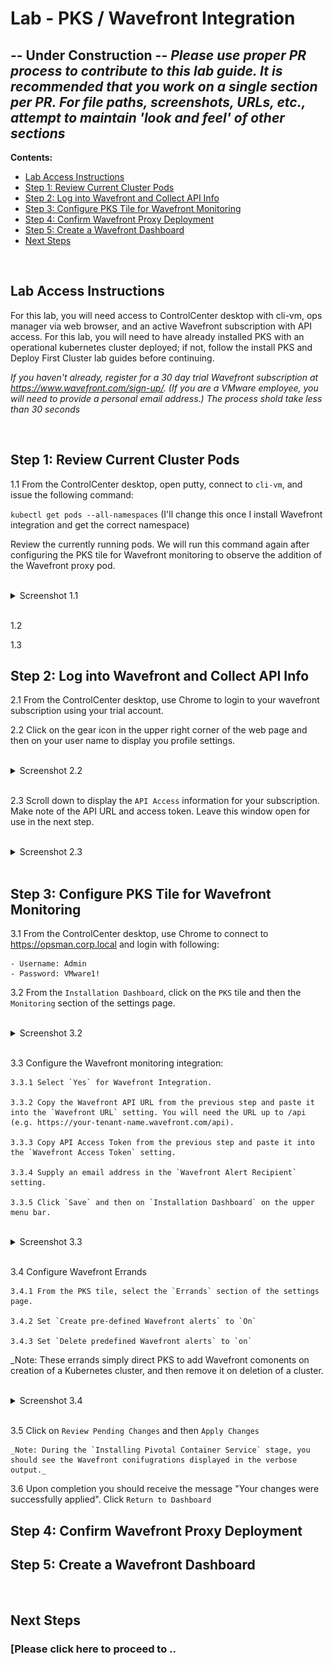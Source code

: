 # Lab - PKS / Wavefront Integration
## -- Under Construction -- _Please use proper PR process to contribute to this lab guide. It is recommended that you work on a single section per PR. For file paths, screenshots, URLs, etc., attempt to maintain 'look and feel' of other sections_

**Contents:**

- [Lab Access Instructions](#lab-access-instructions)
- [Step 1: Review Current Cluster Pods](#step-1-review-current-cluster-pods)
- [Step 2: Log into Wavefront and Collect API Info](#step-2-log-into-wavefront-and-collect-api-info)
- [Step 3: Configure PKS Tile for Wavefront Monitoring](#step-3-configure-pks-tile-for-wavefront-monitoring)
- [Step 4: Confirm Wavefront Proxy Deployment](#step-4-confirm-wavefront-proxy-deployment)
- [Step 5: Create a Wavefront Dashboard](#step-5-create-a-wavefront-dashboard)
- [Next Steps](#next-steps)

<br>

## Lab Access Instructions

For this lab, you will need access to ControlCenter desktop with cli-vm, ops manager via web browser, and an active Wavefront subscription with API access. For this lab, you will need to have already  installed PKS with an operational kubernetes cluster deployed; if not, follow the install PKS and Deploy First Cluster lab guides before continuing.

*If you haven't already, register for a 30 day trial Wavefront subscription at https://www.wavefront.com/sign-up/. (If you are a VMware employee, you will need to provide a personal email address.) The process shold take less than 30 seconds* 

<br>

## Step 1: Review Current Cluster Pods

1.1 From the ControlCenter desktop, open putty, connect to `cli-vm`, and issue the following command: 

`kubectl get pods --all-namespaces` (I'll change this once I install Wavefront integration and get the correct namespace)

Review the currently running pods. We will run this command again after configuring the PKS tile for Wavefront monitoring to observe the addition of the Wavefront proxy pod.

<br>
<details><summary>Screenshot 1.1</summary>
<img src="Images/---.png">
</details>
<br/>

1.2 

1.3 

## Step 2: Log into Wavefront and Collect API Info

2.1 From the ControlCenter desktop, use Chrome to login to your wavefront subscription using your trial account. 

2.2 Click on the gear icon in the upper right corner of the web page and then on your user name to display you profile settings.

<br>
<details><summary>Screenshot 2.2</summary>
<img src="Images/2018-12-07-15-53-00.png">
</details>
 <br/>

2.3 Scroll down to display the `API Access` information for your subscription. Make note of the API URL and access token. Leave this window open for use in the next step.

<br>
<details><summary>Screenshot 2.3</summary>
<img src="Images/2018-12-07-16-11-00.png">
</details>
<br/>

## Step 3: Configure PKS Tile for Wavefront Monitoring

3.1 From the ControlCenter desktop, use Chrome to connect to https://opsman.corp.local and login with following:

    - Username: Admin
    - Password: VMware1!

3.2 From the `Installation Dashboard`, click on the `PKS` tile and then the `Monitoring` section of the settings page.

<br>
<details><summary>Screenshot 3.2</summary>
<img src="Images/2018-12-07-16-24-00.png">
</details>
<br/>

3.3 Configure the Wavefront monitoring integration:


    3.3.1 Select `Yes` for Wavefront Integration.

    3.3.2 Copy the Wavefront API URL from the previous step and paste it into the `Wavefront URL` setting. You will need the URL up to /api (e.g. https://your-tenant-name.wavefront.com/api).

    3.3.3 Copy API Access Token from the previous step and paste it into the `Wavefront Access Token` setting.

    3.3.4 Supply an email address in the `Wavefront Alert Recipient` setting.

    3.3.5 Click `Save` and then on `Installation Dashboard` on the upper menu bar.

<br>
<details><summary>Screenshot 3.3</summary>
<img src="Images/2018-12-07-16-38-00.png">
</details>
<br/>

3.4 Configure Wavefront Errands

    3.4.1 From the PKS tile, select the `Errands` section of the settings page.

    3.4.2 Set `Create pre-defined Wavefront alerts` to `On`

    3.4.3 Set `Delete predefined Wavefront alerts` to `on`

_Note: These errands simply direct PKS to add Wavefront comonents on creation of a Kubernetes cluster, and then remove it on deletion of a cluster.

<br>
<details><summary>Screenshot 3.4</summary>
<img src="Images/2018-12-07-17-13-00.png">
</details>
<br/>

3.5 Click on `Review Pending Changes` and then `Apply Changes`

    _Note: During the `Installing Pivotal Container Service` stage, you should see the Wavefront conifugrations displayed in the verbose output._
    
3.6 Upon completion you should receive the message "Your changes were successfully applied". Click `Return to Dashboard`

## Step 4: Confirm Wavefront Proxy Deployment

## Step 5: Create a Wavefront Dashboard

<br/>

## Next Steps

### [Please click here to proceed to ..
